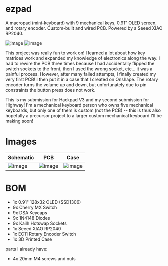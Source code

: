 # ezpad

A macropad (mini-keyboard) with 9 mechanical keys, 0.91" OLED screen, and rotary encoder. Custom-built and wired PCB. Powered by a Seeed XIAO RP2040.

![image](https://github.com/user-attachments/assets/55f2257f-72c3-4de3-9b10-99293f8d9fed)
![image](https://github.com/user-attachments/assets/6eca65f7-fa06-414b-b9ac-68b172981000)

This project was really fun to work on! I learned a lot about how key matrices work and expanded my knowledge of electronics along the way. I had to rewire the PCB three times because I had accidentally flipped the switch sockets to the front, then I used the wrong socket, etc... it was a painful process. However, after many failed attempts, I finally created my very first PCB! I then put it in a case that I created on Onshape. The rotary encoder turns the volume up and down, but unfortunately due to pin constraints the button press does not work.

This is my submission for Hackpad V3 and my second submission for Highway! I'm a mechanical keyboard person who owns five mechanical keyboards, but only one of them is custom (not the PCB) -- this is thus also hopefully a precursor project to a larger custom mechanical keyboard I'll be making soon!

# Images

| Schematic    | PCB | Case |
| -------- | ------- | ------- |
| ![image](https://github.com/user-attachments/assets/228fc7bc-6125-4b40-b424-ff02428df9f7) | ![image](https://github.com/user-attachments/assets/03804ac7-8eb5-410c-ad74-194b3dca9ba3) | ![image](https://github.com/user-attachments/assets/b8abe84e-1a56-4fd6-9fd6-c8c6e83b9a3c) |


# BOM

- 1x 0.91" 128x32 OLED (SSD1306)
- 9x Cherry MX Switch
- 9x DSA Keycaps
- 9x 1N4148 Diodes
- 9x Kailh Hotswap Sockets
- 1x Seeed XIAO RP2040
- 1x EC11 Rotary Encoder Switch
- 1x 3D Printed Case

parts I already have:
- 4x 20mm M4 screws and nuts

